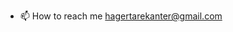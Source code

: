 
- 📫 How to reach me hagertarekanter@gmail.com

<!---
hageranter/hageranter is a ✨ special ✨ repository because its `README.md` (this file) appears on your GitHub profile.
You can click the Preview link to take a look at your changes.
--->
